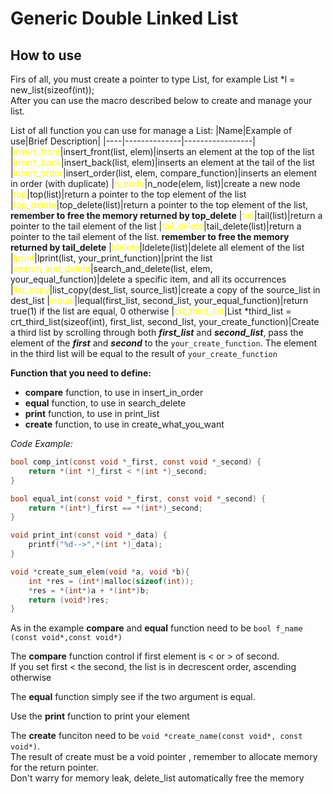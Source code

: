 # Generic Double Linked List
## How to use
Firs of all, you must create a pointer to type List, for example List *l = new_list(sizeof(int));\
After you can use the macro described below to create and manage your list.


List of all function you can use for manage a List:
|Name|Example of use|Brief Description|
|----|--------------|-----------------|
|<font color="yellow">insert_front</font>|insert_front(list, elem)|inserts an element at the top of the list
|<font color="yellow">insert_back</font>|insert_back(list, elem)|inserts an element at the tail of the list
|<font color="yellow">insert_order</font>|insert_order(list, elem, compare_function)|inserts an element in order (with duplicate)
|<font color="yellow">n_node</font>|n_node(elem, list)|create a new node 
|<font color="yellow">top</font>|top(list)|return a pointer to the top element of the list
|<font color="yellow">top_delete</font>|top_delete(list)|return a pointer to the top element of the list, **remember to free the memory returned by top_delete**
|<font color="yellow">tail</font>|tail(list)|return a pointer to the tail element of the list
|<font color="yellow">tail_delete</font>|tail_delete(list)|return a pointer to the tail element of the list. **remember to free the memory returned by tail_delete**
|<font color="yellow">ldelete</font>|ldelete(list)|delete all element of the list
|<font color="yellow">lprint</font>|lprint(list, your_print_function)|print the list
|<font color="yellow">search_and_delete</font>|search_and_delete(list, elem, your_equal_function)|delete a specific item, and all its occurrences
|<font color="yellow">list_copy</font>|list_copy(dest_list, source_list)|create a copy of the source_list in dest_list
|<font color="yellow">lequal</font>|lequal(first_list, second_list, your_equal_function)|return true(1) if the list are equal, 0 otherwise
|<font color="yellow">crt_third_list</font>|List *third_list = crt_third_list(sizeof(int), first_list, second_list, your_create_function)|Create a third list by scrolling through both **_first_list_** and **_second_list_**, pass the element of the **_first_** and **_second_** to the `your_create_function`. The element in the third list will be equal to the result of `your_create_function`

**Function that you need to define:**
 * **compare** function, to use in insert_in_order
 * **equal** function, to use in search_delete
 * **print** function, to use in print_list
 * **create** function, to use in create_what_you_want

_Code Example:_
~~~C
bool comp_int(const void *_first, const void *_second) {
	return *(int *)_first < *(int *)_second;
}

bool equal_int(const void *_first, const void *_second) {
	return *(int*)_first == *(int*)_second;
}

void print_int(const void *_data) {
	printf("%d-->",*(int *)_data);
}

void *create_sum_elem(void *a, void *b){
	int *res = (int*)malloc(sizeof(int));
	*res = *(int*)a + *(int*)b;
	return (void*)res;
}

~~~
As in the example **compare** and **equal** function need to be `bool f_name (const void*,const void*)`

The **compare** function control if first element is < or > of second.\
If you set first < the second, the list is in decrescent order, ascending otherwise

The **equal** function simply see if the two argument is equal.

Use the **print** function to print your element

The **create** funciton need to be `void *create_name(const void*, const void*)`.\
The result of create must be a void pointer , remember to allocate memory for the return pointer.\
Don't warry for memory leak, delete_list automatically free the memory